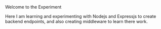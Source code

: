 Welcome to the Experiment

Here I am learning and experimenting with Nodejs and Expressjs to create backend endpoints,
and also creating middleware to learn there work.